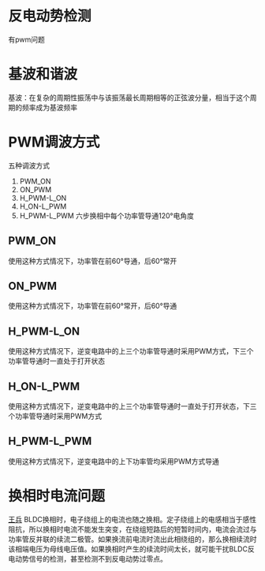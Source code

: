 # 反电动势检测
有pwm问题
# 基波和谐波
基波：在复杂的周期性振荡中与该振荡最长周期相等的正弦波分量，相当于这个周期的频率成为基波频率
# PWM调波方式
五种调波方式
1. PWM_ON
2. ON_PWM
3. H_PWM-L_ON
4. H_ON-L_PWM
5. H_PWM-L_PWM
六步换相中每个功率管导通120°电角度
## PWM_ON
使用这种方式情况下，功率管在前60°导通，后60°常开
## ON_PWM
使用这种方式情况下，功率管在前60°常开，后60°导通
## H_PWM-L_ON
使用这种方式情况下，逆变电路中的上三个功率管导通时采用PWM方式，下三个功率管导通时一直处于打开状态
## H_ON-L_PWM
使用这种方式情况下，逆变电路中的上三个功率管导通时一直处于打开状态，下三个功率管导通时采用PWM方式
## H_PWM-L_PWM
使用这种方式情况下，逆变电路中的上下功率管均采用PWM方式导通
# 换相时电流问题
[王兵](F:\Work\BLDC\有用书籍\论文\无位置传感器无刷直流电机控制系统研究_王兵.pdf)
BLDC换相时，电子绕组上的电流也随之换相。定子绕组上的电感相当于感性阻抗，所以换相时电流不能发生突变，在绕组短路后的短暂时间内，电流会流过与功率管反并联的续流二极管。如果换流前电流时流出此相绕组的，那么换相续流时该相端电压为母线电压值。如果换相时产生的续流时间太长，就可能干扰BLDC反电动势信号的检测，甚至检测不到反电动势过零点。